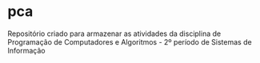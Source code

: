# pca
Repositório criado para armazenar as atividades da disciplina de Programação de Computadores e Algoritmos - 2º período de Sistemas de Informação